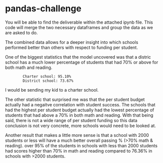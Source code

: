 # pandas-challenge

You will be able to find the deliverable within the attached ipynb file. This code will merge the two necessary dataframes and group the data as we are asked to do. 

The combined data allows for a deeper insight into which schools performed better than others with respect to funding per student. 

One of the biggest statistics that the model uncovered was that a distric school has a much lower percentage of students that had 70% or above for both math and reading. 
            
            Charter school: 95.10%
            District school: 73.67%
 
I would be sending my kid to a charter school.

The other statistic that surprised me was that the per student budget actually had a negaitve correlation with student success. The schools that had the highest per student budget actually had the lowest percentage of students that had above a 70% in both math and reading. With that being said, there is not a wide range of per student funding so this data conclusion is not very concrete, more schools would need to be looked at.

Another result that makes a little more sense is that a school with 2000 students or less will have a much better overall passing % (>70% math & reading). over 95% of the students in schools with less than 2000 students had scores higher than 70% in math and reading compared to 76.36% in schools with >2000 students.
